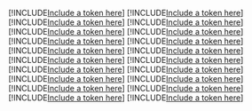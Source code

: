 [!INCLUDE[Include a token here](refs1521006055164/r1.md)]
[!INCLUDE[Include a token here](refs1521006055164/r2.md)]
[!INCLUDE[Include a token here](refs1521006055164/r3.md)]
[!INCLUDE[Include a token here](refs1521006055164/r4.md)]
[!INCLUDE[Include a token here](refs1521006055164/r5.md)]
[!INCLUDE[Include a token here](refs1521006055164/r6.md)]
[!INCLUDE[Include a token here](refs1521006055164/r7.md)]
[!INCLUDE[Include a token here](refs1521006055164/r8.md)]
[!INCLUDE[Include a token here](refs1521006055164/r9.md)]
[!INCLUDE[Include a token here](refs1521006055164/r10.md)]
[!INCLUDE[Include a token here](refs1521006055164/r11.md)]
[!INCLUDE[Include a token here](refs1521006055164/r12.md)]
[!INCLUDE[Include a token here](refs1521006055164/r13.md)]
[!INCLUDE[Include a token here](refs1521006055164/r14.md)]
[!INCLUDE[Include a token here](refs1521006055164/r15.md)]
[!INCLUDE[Include a token here](refs1521006055164/r16.md)]
[!INCLUDE[Include a token here](refs1521006055164/r17.md)]
[!INCLUDE[Include a token here](refs1521006055164/r18.md)]
[!INCLUDE[Include a token here](refs1521006055164/r19.md)]
[!INCLUDE[Include a token here](refs1521006055164/r20.md)]